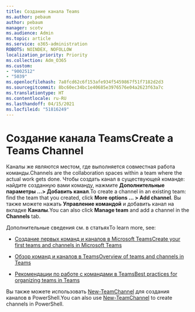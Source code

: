```yaml
---
title: Создание канала Teams
ms.author: pebaum
author: pebaum
manager: scotv
ms.audience: Admin
ms.topic: article
ms.service: o365-administration
ROBOTS: NOINDEX, NOFOLLOW
localization_priority: Priority
ms.collection: Adm_O365
ms.custom:
- "9002512"
- "5039"
ms.openlocfilehash: 7a8fcd62c6f153afe934f5459867f51f7182d2d3
ms.sourcegitcommit: 8bc60ec34bc1e40685e3976576e04a2623f63a7c
ms.translationtype: HT
ms.contentlocale: ru-RU
ms.lasthandoff: 04/15/2021
ms.locfileid: "51816249"
---
```

# <a name="create-a-teams-channel"></a><span data-ttu-id="08559-102">Создание канала Teams</span><span class="sxs-lookup"><span data-stu-id="08559-102">Create a Teams Channel</span></span>

<span data-ttu-id="08559-103">Каналы же являются местом, где выполняется совместная работа команды.</span><span class="sxs-lookup"><span data-stu-id="08559-103">Channels are the collaboration spaces within a team where the actual work gets done.</span></span> <span data-ttu-id="08559-104">Чтобы создать канал в существующей команде: найдите созданную вами команду, нажмите **Дополнительные параметры ...> Добавить канал**.</span><span class="sxs-lookup"><span data-stu-id="08559-104">To create a channel in an existing team: find the team that you created, click **More options ... > Add channel**.</span></span> <span data-ttu-id="08559-105">Вы также можете нажать **Управление командой** и добавить канал на вкладке **Каналы**.</span><span class="sxs-lookup"><span data-stu-id="08559-105">You can also click **Manage team** and add a channel in the **Channels** tab.</span></span>

<span data-ttu-id="08559-106">Дополнительные сведения см. в статьях</span><span class="sxs-lookup"><span data-stu-id="08559-106">To learn more, see:</span></span>

- [<span data-ttu-id="08559-107">Создание первых команд и каналов в Microsoft Teams</span><span class="sxs-lookup"><span data-stu-id="08559-107">Create your first teams and channels in Microsoft Teams</span></span>](https://docs.microsoft.com/MicrosoftTeams/get-started-with-teams-create-your-first-teams-and-channels)

- [<span data-ttu-id="08559-108">Обзор команд и каналов в Teams</span><span class="sxs-lookup"><span data-stu-id="08559-108">Overview of teams and channels in Teams</span></span>](https://docs.microsoft.com/microsoftteams/teams-channels-overview)

- [<span data-ttu-id="08559-109">Рекомендации по работе с командами в Teams</span><span class="sxs-lookup"><span data-stu-id="08559-109">Best practices for organizing teams in Teams</span></span>](https://docs.microsoft.com/MicrosoftTeams/best-practices-organizing)

<span data-ttu-id="08559-110">Вы также можете использовать [New-TeamChannel](https://docs.microsoft.com/powershell/module/teams/new-teamchannel?view=teams-ps) для создания каналов в PowerShell.</span><span class="sxs-lookup"><span data-stu-id="08559-110">You can also use [New-TeamChannel](https://docs.microsoft.com/powershell/module/teams/new-teamchannel?view=teams-ps) to create channels in PowerShell.</span></span> 
